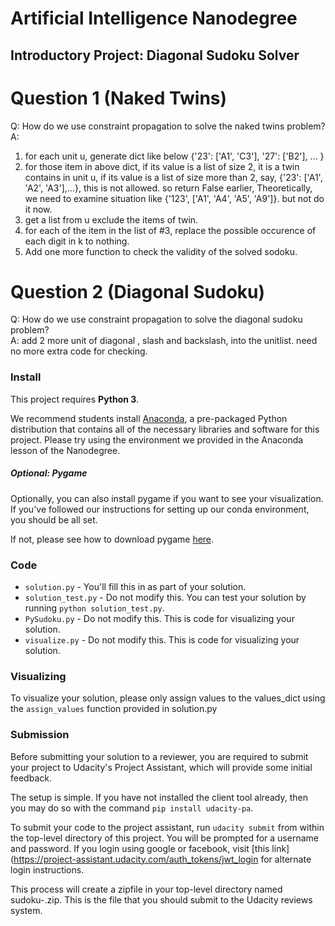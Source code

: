 # Artificial Intelligence Nanodegree
## Introductory Project: Diagonal Sudoku Solver

# Question 1 (Naked Twins)
Q: How do we use constraint propagation to solve the naked twins problem?  
A: 
   1.   for each unit u, generate dict like below 
        {'23': ['A1', 'C3'],
         '27': ['B2'],
         ...
        }
   2.   for those item in above dict, if its value is a list of size 2, it is 
        a twin contains in unit u, if its value is a list of size more than 2,
        say,  {'23': ['A1', 'A2', 'A3'],...}, this is not allowed. so  return 
        False earlier,
        Theoretically, we need to examine situation like 
        {'123', ['A1', 'A4', 'A5', 'A9']}. but not do it now.
   3.   get a list from u exclude the items of twin.
   4.   for each of the item in the list of #3, replace the possible occurence
        of each digit in k to nothing.
   5.   Add one more function to check the validity of the solved sodoku.
   
# Question 2 (Diagonal Sudoku)
Q: How do we use constraint propagation to solve the diagonal sudoku problem?  
A: add 2 more unit of diagonal , slash and backslash, into the unitlist. 
   need no more extra code for checking.

### Install

This project requires **Python 3**.

We recommend students install [Anaconda](https://www.continuum.io/downloads), a pre-packaged Python distribution that contains all of the necessary libraries and software for this project. 
Please try using the environment we provided in the Anaconda lesson of the Nanodegree.

##### Optional: Pygame

Optionally, you can also install pygame if you want to see your visualization. If you've followed our instructions for setting up our conda environment, you should be all set.

If not, please see how to download pygame [here](http://www.pygame.org/download.shtml).

### Code

* `solution.py` - You'll fill this in as part of your solution.
* `solution_test.py` - Do not modify this. You can test your solution by running `python solution_test.py`.
* `PySudoku.py` - Do not modify this. This is code for visualizing your solution.
* `visualize.py` - Do not modify this. This is code for visualizing your solution.

### Visualizing

To visualize your solution, please only assign values to the values_dict using the ```assign_values``` function provided in solution.py

### Submission
Before submitting your solution to a reviewer, you are required to submit your project to Udacity's Project Assistant, which will provide some initial feedback.  

The setup is simple.  If you have not installed the client tool already, then you may do so with the command `pip install udacity-pa`.  

To submit your code to the project assistant, run `udacity submit` from within the top-level directory of this project.  You will be prompted for a username and password.  If you login using google or facebook, visit [this link](https://project-assistant.udacity.com/auth_tokens/jwt_login for alternate login instructions.

This process will create a zipfile in your top-level directory named sudoku-<id>.zip.  This is the file that you should submit to the Udacity reviews system.

